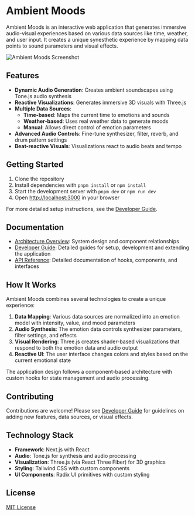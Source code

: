 # Ambient Moods

Ambient Moods is an interactive web application that generates immersive audio-visual experiences based on various data sources like time, weather, and user input. It creates a unique synesthetic experience by mapping data points to sound parameters and visual effects.

![Ambient Moods Screenshot](../public/screenshot.png)

## Features

- **Dynamic Audio Generation**: Creates ambient soundscapes using Tone.js audio synthesis
- **Reactive Visualizations**: Generates immersive 3D visuals with Three.js
- **Multiple Data Sources**:
  - **Time-based**: Maps the current time to emotions and sounds
  - **Weather-based**: Uses real weather data to generate moods
  - **Manual**: Allows direct control of emotion parameters
- **Advanced Audio Controls**: Fine-tune synthesizer, filter, reverb, and drum pattern settings
- **Beat-reactive Visuals**: Visualizations react to audio beats and tempo

## Getting Started

1. Clone the repository
2. Install dependencies with `pnpm install` or `npm install`
3. Start the development server with `pnpm dev` or `npm run dev`
4. Open [http://localhost:3000](http://localhost:3000) in your browser

For more detailed setup instructions, see the [Developer Guide](developer-guide.md).

## Documentation

- [Architecture Overview](architecture.md): System design and component relationships
- [Developer Guide](developer-guide.md): Detailed guides for setup, development and extending the application
- [API Reference](api-reference.md): Detailed documentation of hooks, components, and interfaces

## How It Works

Ambient Moods combines several technologies to create a unique experience:

1. **Data Mapping**: Various data sources are normalized into an emotion model with intensity, value, and mood parameters
2. **Audio Synthesis**: The emotion data controls synthesizer parameters, filter settings, and effects
3. **Visual Rendering**: Three.js creates shader-based visualizations that respond to both the emotion data and audio output
4. **Reactive UI**: The user interface changes colors and styles based on the current emotional state

The application design follows a component-based architecture with custom hooks for state management and audio processing.

## Contributing

Contributions are welcome! Please see [Developer Guide](developer-guide.md) for guidelines on adding new features, data sources, or visual effects.

## Technology Stack

- **Framework**: Next.js with React
- **Audio**: Tone.js for synthesis and audio processing
- **Visualization**: Three.js (via React Three Fiber) for 3D graphics
- **Styling**: Tailwind CSS with custom components
- **UI Components**: Radix UI primitives with custom styling

## License

[MIT License](../LICENSE) 